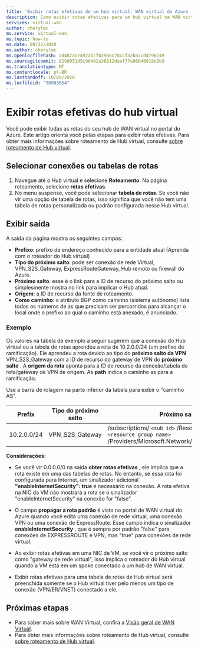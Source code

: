 ```yaml
---
title: 'Exibir rotas efetivas de um hub virtual: WAN virtual do Azure | Microsoft Docs'
description: Como exibir rotas efetivas para um hub virtual na WAN virtual do Azure
services: virtual-wan
author: cherylmc
ms.service: virtual-wan
ms.topic: how-to
ms.date: 09/22/2020
ms.author: cherylmc
ms.openlocfilehash: ad487aa7492abcf02988c78ccfa2ba7cd4798249
ms.sourcegitcommit: 829d951d5c90442a38012daaf77e86046018e5b9
ms.translationtype: MT
ms.contentlocale: pt-BR
ms.lasthandoff: 10/09/2020
ms.locfileid: "90983654"
---
```

# <a name="view-virtual-hub-effective-routes"></a>Exibir rotas efetivas do hub virtual

Você pode exibir todas as rotas do seu hub de WAN virtual no portal do Azure. Este artigo orienta você pelas etapas para exibir rotas efetivas. Para obter mais informações sobre roteamento de Hub virtual, consulte [sobre roteamento de Hub virtual](about-virtual-hub-routing.md).

## <a name="select-connections-or-route-tables"></a><a name="routing"></a>Selecionar conexões ou tabelas de rotas

1. Navegue até o Hub virtual e selecione **Roteamento**. Na página roteamento, selecione **rotas efetivas**.
1. No menu suspenso, você pode selecionar **tabela de rotas**. Se você não vir uma opção de tabela de rotas, isso significa que você não tem uma tabela de rotas personalizada ou padrão configurada nesse Hub virtual.

## <a name="view-output"></a><a name="output"></a>Exibir saída

A saída da página mostra os seguintes campos:

* **Prefixo**: prefixo de endereço conhecido para a entidade atual (Aprenda com o roteador do Hub virtual)
* **Tipo do próximo salto**: pode ser conexão de rede Virtual, VPN_S2S_Gateway, ExpressRouteGateway, Hub remoto ou firewall do Azure.
* **Próximo salto**: esse é o link para a ID de recurso do próximo salto ou simplesmente mostra no link para implicar o Hub atual.
* **Origem**: a ID de recurso da fonte de roteamento.
* **Como caminho**: o atributo BGP como caminho (sistema autônomo) lista todos os números de as que precisam ser percorridos para alcançar o local onde o prefixo ao qual o caminho está anexado, é anunciado.

### <a name="example"></a><a name="example"></a>Exemplo

Os valores na tabela de exemplo a seguir sugerem que a conexão do Hub virtual ou a tabela de rotas aprendeu a rota de 10.2.0.0/24 (um prefixo de ramificação). Ele aprendeu a rota devido ao tipo do **próximo salto da VPN** VPN_S2S_Gateway com a ID de recurso do gateway de VPN do **próximo salto** . A **origem da rota** aponta para a ID de recurso da conexão/tabela de rota/gateway de VPN de origem. As **path** indica o caminho as para a ramificação.

Use a barra de rolagem na parte inferior da tabela para exibir o "caminho AS".

| **Prefix** |  **Tipo do próximo salto** | **Próximo salto** |  **Origem da rota** |**Caminho AS** |
| ---        | ---                | ---          | ---               | ---         |
| 10.2.0.0/24| VPN_S2S_Gateway |/subscriptions/ `<sub id>` /ResourceGroups/ `<resource group name>` /Providers/Microsoft.Network/vpnGateways/vpngw|/subscriptions/ `<sub id>` /ResourceGroups/ `<resource group name>` /Providers/Microsoft.Network/vpnGateways/vpngw| 20000|

**Considerações:**

* Se você vir 0.0.0.0/0 na saída **obter rotas efetivas** , ele implica que a rota existe em uma das tabelas de rotas. No entanto, se essa rota foi configurada para Internet, um sinalizador adicional **"enableInternetSecurity": true** é necessário na conexão. A rota efetiva na NIC da VM não mostrará a rota se o sinalizador "enableInternetSecurity" na conexão for "false".

* O campo **propagar a rota padrão** é visto no portal de WAN virtual do Azure quando você edita uma conexão de rede virtual, uma conexão VPN ou uma conexão de ExpressRoute. Esse campo indica o sinalizador **enableInternetSecurity** , que é sempre por padrão "false" para conexões de EXPRESSROUTE e VPN, mas "true" para conexões de rede virtual.

* Ao exibir rotas efetivas em uma NIC de VM, se você vir o próximo salto como "gateway de rede virtual", isso implica o roteador do Hub virtual quando a VM está em um spoke conectado a um hub de WAN virtual.

* Exibir rotas efetivas para uma tabela de rotas de Hub virtual será preenchida somente se o Hub virtual tiver pelo menos um tipo de conexão (VPN/ER/VNET) conectado a ele.

## <a name="next-steps"></a>Próximas etapas

* Para saber mais sobre WAN Virtual, confira a [Visão geral de WAN Virtual](virtual-wan-about.md).
* Para obter mais informações sobre roteamento de Hub virtual, consulte [sobre roteamento de Hub virtual](about-virtual-hub-routing.md).

